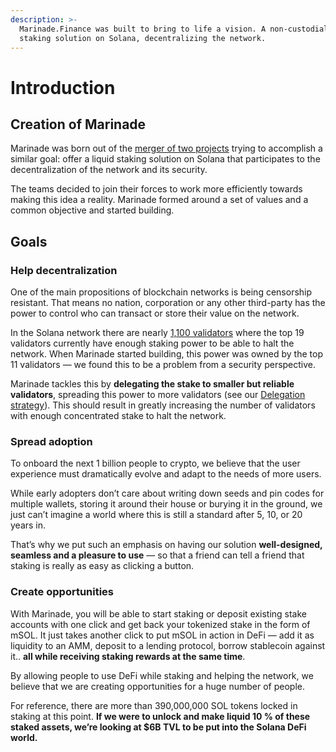 ```yaml
---
description: >-
  Marinade.Finance was built to bring to life a vision. A non-custodial liquid
  staking solution on Solana, decentralizing the network.
---
```


# Introduction

## Creation of Marinade

Marinade was born out of the [merger of two projects](https://medium.com/marinade-finance/stronger-together-c1654f0f4c80) trying to accomplish a similar goal: offer a liquid staking solution on Solana that participates to the decentralization of the network and its security.

The teams decided to join their forces to work more efficiently towards making this idea a reality. Marinade formed around a set of values and a common objective and started building.&#x20;

## Goals

### Help decentralization&#x20;

One of the main propositions of blockchain networks is being censorship resistant. That means no nation, corporation or any other third-party has the power to control who can transact or store their value on the network.

In the Solana network there are nearly [1,100 validators](https://solanabeach.io/validators) where the top 19 validators currently have enough staking power to be able to halt the network. When Marinade started building, this power was owned by the top 11 validators — we found this to be a problem from a security perspective.

Marinade tackles this by **delegating the stake to smaller but reliable validators**, spreading this power to more validators (see our [Delegation strategy](validators.md)). This should result in greatly increasing the number of validators with enough concentrated stake to halt the network.

### Spread adoption

To onboard the next 1 billion people to crypto, we believe that the user experience must dramatically evolve and adapt to the needs of more users.

While early adopters don’t care about writing down seeds and pin codes for multiple wallets, storing it around their house or burying it in the ground, we just can’t imagine a world where this is still a standard after 5, 10, or 20 years in.

That’s why we put such an emphasis on having our solution **well-designed, seamless and a pleasure to use** — so that a friend can tell a friend that staking is really as easy as clicking a button.

### Create opportunities

With Marinade, you will be able to start staking or deposit existing stake accounts with one click and get back your tokenized stake in the form of mSOL. It just takes another click to put mSOL in action in DeFi — add it as liquidity to an AMM, deposit to a lending protocol, borrow stablecoin against it.. **all while receiving staking rewards at the same time**.

By allowing people to use DeFi while staking and helping the network, we believe that we are creating opportunities for a huge number of people.

For reference, there are more than 390,000,000 SOL tokens locked in staking at this point. **If we were to unlock and make liquid 10 % of these staked assets, we’re looking at $6B TVL to be put into the Solana DeFi world.**
